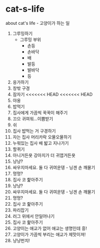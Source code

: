 # cat-s-life
about cat's life - 고양이가 하는 일

1. 그루밍하기
    * 그루밍 부위
        - 손등
        - 손바닥
        - 배
        - 발등
        - 발바닥
        - 등
2. 응가하기
3. 창밖 구경
4. 잠자기
<<<<<<< HEAD
<<<<<<< HEAD
3. 야옹
4. 밥먹기
5. 집사에게 가끔씩 꾹꾹이 해주기
6. 끄으 귀여워...이쁨받기
7. 쉬
8. 집사 밥먹는 거 구경하기
9. 자는 집사 머리카락 오물오물하기
10. 누워있는 집사 배 밟고 지나가기
11. 할퀴기
12. 아니거든욧 강아지가 더 귀엽거든욧
13. 냥냥?
13. 싸우지마세요. 둘 다 귀여운뎅 - 닝겐 손 깨물기
14. 멍멍?
15. 집사 코 핥아주기
15. 냥냥?
16. 싸우지마세요. 둘 다 귀여운뎅 - 닝겐 손 깨물기
17. 멍멍?
18. 집사 코 핥아주기
18. 파리잡기
19. 러그 위에서 안일어나기
20. 집사 코 핥아주기
21. 고양이는 애교가 없어 애교는 생명인데 흥!
22. 고양이가 가끔씩 부리는 애교가 제맛이져!
23. 냥냥펀치!

